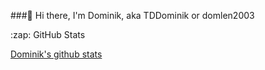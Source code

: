 ###👋 Hi there, I'm Dominik, aka TDDominik or domlen2003

  <summary>:zap: GitHub Stats</summary>
  
  [Dominik's github stats](https://github-readme-stats.vercel.app/api?username=domlen2003)
